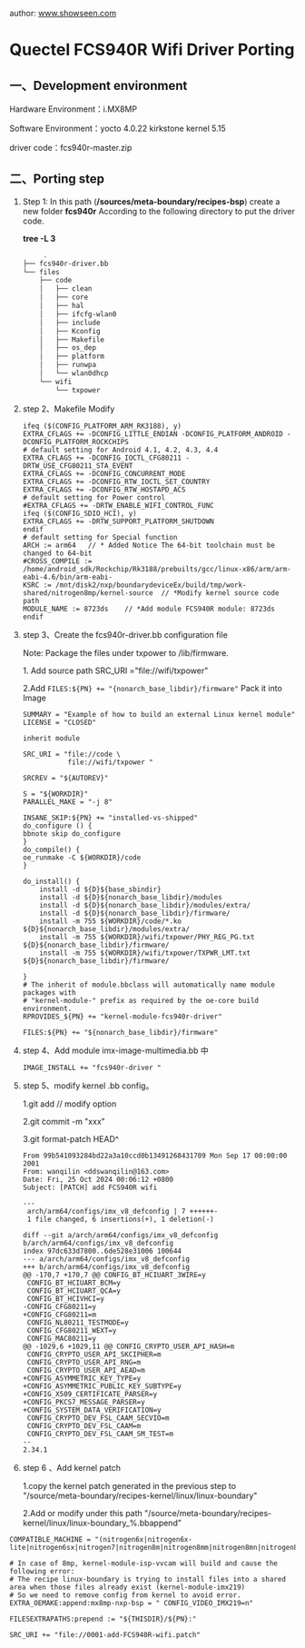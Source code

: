 author: www.showseen.com

# Quectel FCS940R Wifi Driver Porting

## 一、Development environment

Hardware Environment：i.MX8MP

Software Environment：yocto 4.0.22 kirkstone kernel 5.15

driver code：fcs940r-master.zip

## 二、Porting step

1.  Step 1: In this path (**/sources/meta-boundary/recipes-bsp**) create a new folder **fcs940r** According to the following directory to put the driver code.



    **tree -L 3**


    ```bash
         .
    ├── fcs940r-driver.bb
    └── files
        ├── code
        │   ├── clean
        │   ├── core
        │   ├── hal
        │   ├── ifcfg-wlan0
        │   ├── include
        │   ├── Kconfig
        │   ├── Makefile
        │   ├── os_dep
        │   ├── platform
        │   ├── runwpa
        │   └── wlan0dhcp
        └── wifi
            └── txpower

    ```

2.  step 2、Makefile Modify


    ```shell
    ifeq ($(CONFIG_PLATFORM_ARM_RK3188), y)
    EXTRA_CFLAGS += -DCONFIG_LITTLE_ENDIAN -DCONFIG_PLATFORM_ANDROID -DCONFIG_PLATFORM_ROCKCHIPS
    # default setting for Android 4.1, 4.2, 4.3, 4.4
    EXTRA_CFLAGS += -DCONFIG_IOCTL_CFG80211 -DRTW_USE_CFG80211_STA_EVENT
    EXTRA_CFLAGS += -DCONFIG_CONCURRENT_MODE
    EXTRA_CFLAGS += -DCONFIG_RTW_IOCTL_SET_COUNTRY
    EXTRA_CFLAGS += -DCONFIG_RTW_HOSTAPD_ACS
    # default setting for Power control
    #EXTRA_CFLAGS += -DRTW_ENABLE_WIFI_CONTROL_FUNC
    ifeq ($(CONFIG_SDIO_HCI), y)
    EXTRA_CFLAGS += -DRTW_SUPPORT_PLATFORM_SHUTDOWN
    endif
    # default setting for Special function
    ARCH := arm64   // * Added Notice The 64-bit toolchain must be changed to 64-bit
    #CROSS_COMPILE := /home/android_sdk/Rockchip/Rk3188/prebuilts/gcc/linux-x86/arm/arm-eabi-4.6/bin/arm-eabi-
    KSRC := /mnt/disk2/nxp/boundarydeviceEx/build/tmp/work-shared/nitrogen8mp/kernel-source  // *Modify kernel source code path
    MODULE_NAME := 8723ds    // *Add module FCS940R module: 8723ds
    endif
    ```

3.  step 3、Create the fcs940r-driver.bb configuration file

    &#x20;     Note: Package the files under txpower to /lib/firmware.

    &#x20;                1. Add source path SRC\_URI ="file://wifi/txpower"

    &#x20;                2.Add `FILES:${PN} += "{nonarch_base_libdir}/firmware"`  Pack it into Image

    &#x20;                &#x20;
    ```shell
    SUMMARY = "Example of how to build an external Linux kernel module"
    LICENSE = "CLOSED"

    inherit module

    SRC_URI = "file://code \
               file://wifi/txpower "

    SRCREV = "${AUTOREV}"

    S = "${WORKDIR}"
    PARALLEL_MAKE = "-j 8"

    INSANE_SKIP:${PN} += "installed-vs-shipped"
    do_configure () {
    bbnote skip do_configure
    }
    do_compile() {
    oe_runmake -C ${WORKDIR}/code
    }

    do_install() {
    	install -d ${D}${base_sbindir}
    	install -d ${D}${nonarch_base_libdir}/modules
    	install -d ${D}${nonarch_base_libdir}/modules/extra/
    	install -d ${D}${nonarch_base_libdir}/firmware/
    	install -m 755 ${WORKDIR}/code/*.ko ${D}${nonarch_base_libdir}/modules/extra/
    	install -m 755 ${WORKDIR}/wifi/txpower/PHY_REG_PG.txt ${D}${nonarch_base_libdir}/firmware/
    	install -m 755 ${WORKDIR}/wifi/txpower/TXPWR_LMT.txt ${D}${nonarch_base_libdir}/firmware/

    }
    # The inherit of module.bbclass will automatically name module packages with
    # "kernel-module-" prefix as required by the oe-core build environment.
    RPROVIDES_${PN} += "kernel-module-fcs940r-driver"

    FILES:${PN} += "${nonarch_base_libdir}/firmware"
    ```

4.  step 4、Add module imx-image-multimedia.bb 中

    &#x20;  `IMAGE_INSTALL += "fcs940r-driver "`&#x20;


5.  step 5、modify kernel .bb config。

    1.git add  // modify option

    2.git commit -m "xxx" 

    3.git format-patch HEAD^ 
    ```shell
    From 99b541093284bd22a3a10ccd0b13491268431709 Mon Sep 17 00:00:00 2001
    From: wanqilin <ddswanqilin@163.com>
    Date: Fri, 25 Oct 2024 00:06:12 +0800
    Subject: [PATCH] add FCS940R wifi

    ---
     arch/arm64/configs/imx_v8_defconfig | 7 ++++++-
     1 file changed, 6 insertions(+), 1 deletion(-)

    diff --git a/arch/arm64/configs/imx_v8_defconfig b/arch/arm64/configs/imx_v8_defconfig
    index 97dc633d7800..6de528e31006 100644
    --- a/arch/arm64/configs/imx_v8_defconfig
    +++ b/arch/arm64/configs/imx_v8_defconfig
    @@ -170,7 +170,7 @@ CONFIG_BT_HCIUART_3WIRE=y
     CONFIG_BT_HCIUART_BCM=y
     CONFIG_BT_HCIUART_QCA=y
     CONFIG_BT_HCIVHCI=y
    -CONFIG_CFG80211=y
    +CONFIG_CFG80211=m
     CONFIG_NL80211_TESTMODE=y
     CONFIG_CFG80211_WEXT=y
     CONFIG_MAC80211=y
    @@ -1029,6 +1029,11 @@ CONFIG_CRYPTO_USER_API_HASH=m
     CONFIG_CRYPTO_USER_API_SKCIPHER=m
     CONFIG_CRYPTO_USER_API_RNG=m
     CONFIG_CRYPTO_USER_API_AEAD=m
    +CONFIG_ASYMMETRIC_KEY_TYPE=y
    +CONFIG_ASYMMETRIC_PUBLIC_KEY_SUBTYPE=y
    +CONFIG_X509_CERTIFICATE_PARSER=y
    +CONFIG_PKCS7_MESSAGE_PARSER=y
    +CONFIG_SYSTEM_DATA_VERIFICATION=y
     CONFIG_CRYPTO_DEV_FSL_CAAM_SECVIO=m
     CONFIG_CRYPTO_DEV_FSL_CAAM=m
     CONFIG_CRYPTO_DEV_FSL_CAAM_SM_TEST=m
    -- 
    2.34.1
    ```

6.  step 6 、Add kernel patch

    &#x20; 1.copy the kernel patch generated in the previous step to "/source/meta-boundary/recipes-kernel/linux/linux-boundary"

    &#x20; 2.Add or modify under this path "/source/meta-boundary/recipes-kernel/linux/linux-boundary\_%.bbappend"

```shell
COMPATIBLE_MACHINE = "(nitrogen6x|nitrogen6x-lite|nitrogen6sx|nitrogen7|nitrogen8m|nitrogen8mm|nitrogen8mn|nitrogen8mp|nitrogen8ulp)"

# In case of 8mp, kernel-module-isp-vvcam will build and cause the following error:
# The recipe linux-boundary is trying to install files into a shared area when those files already exist (kernel-module-imx219)
# So we need to remove config from kernel to avoid error.
EXTRA_OEMAKE:append:mx8mp-nxp-bsp = " CONFIG_VIDEO_IMX219=n"

FILESEXTRAPATHS:prepend := "${THISDIR}/${PN}:"

SRC_URI += "file://0001-add-FCS940R-wifi.patch"
```



